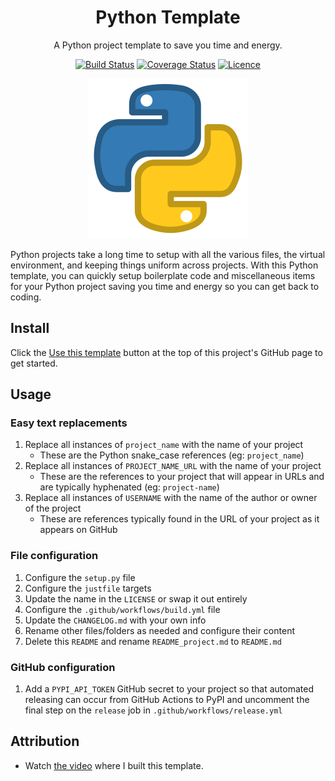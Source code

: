 <div align="center">

# Python Template

A Python project template to save you time and energy.

[![Build Status](https://github.com/Justintime50/python-template/workflows/build/badge.svg)](https://github.com/Justintime50/python-template/actions)
[![Coverage Status](https://coveralls.io/repos/github/Justintime50/python-template/badge.svg?branch=main)](https://coveralls.io/github/Justintime50/python-template?branch=main)
[![Licence](https://img.shields.io/github/license/justintime50/python-template)](LICENSE)

<img src="https://raw.githubusercontent.com/justintime50/assets/main/src/python-template/showcase.png" alt="Showcase">

</div>

Python projects take a long time to setup with all the various files, the virtual environment, and keeping things uniform across projects. With this Python template, you can quickly setup boilerplate code and miscellaneous items for your Python project saving you time and energy so you can get back to coding.

## Install

Click the [Use this template](https://github.com/Justintime50/python-template/generate) button at the top of this project's GitHub page to get started.

## Usage

### Easy text replacements

1. Replace all instances of `project_name` with the name of your project
    * These are the Python snake_case references (eg: `project_name`)
1. Replace all instances of `PROJECT_NAME_URL` with the name of your project
    * These are the references to your project that will appear in URLs and are typically hyphenated (eg: `project-name`)
1. Replace all instances of `USERNAME` with the name of the author or owner of the project
    * These are references typically found in the URL of your project as it appears on GitHub

### File configuration

1. Configure the `setup.py` file
1. Configure the `justfile` targets
1. Update the name in the `LICENSE` or swap it out entirely
1. Configure the `.github/workflows/build.yml` file
1. Update the `CHANGELOG.md` with your own info
1. Rename other files/folders as needed and configure their content
1. Delete this `README` and rename `README_project.md` to `README.md`

### GitHub configuration

1. Add a `PYPI_API_TOKEN` GitHub secret to your project so that automated releasing can occur from GitHub Actions to PyPI and uncomment the final step on the `release` job in `.github/workflows/release.yml`

## Attribution

* Watch [the video](https://youtu.be/ZMfcl3CnRhA) where I built this template.
